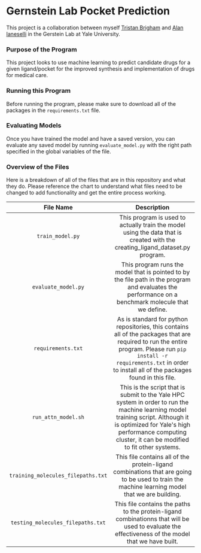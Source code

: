 # Gernstein Lab Pocket Prediction

This project is a collaboration between myself [Tristan Brigham](mailto:tristan.brigham@yale.edu) and [Alan Ianeselli](mailto:alan.ianeselli@yale.edu) in the Gerstein Lab at Yale University.


### Purpose of the Program

This project looks to use machine learning to predict candidate drugs for a given ligand/pocket for the improved synthesis and implementation of drugs for medical care. 


### Running this Program

Before running the program, please make sure to download all of the packages in the `requirements.txt` file.


### Evaluating Models
Once you have trained the model and have a saved version, you can evaluate any saved model by running `evaluate_model.py` with the right path specified in the global variables of the file. 

### Overview of the Files

Here is a breakdown of all of the files that are in this repository and what they do. Please reference the chart to understand what files need to be changed to add functionality and get the entire process working. 

| File Name                   | Description                                                        |
|:---------------------------:|:------------------------------------------------------------------:|
| `train_model.py` | This program is used to actually train the model using the data that is created with the creating_ligand_dataset.py program. |
| `evaluate_model.py` | This program runs the model that is pointed to by the file path in the program and evaluates the performance on a benchmark molecule that we define. |
| `requirements.txt` | As is standard for python repositories, this contains all of the packages that are required to run the entire program. Please run `pip install -r requirements.txt` in order to install all of the packages found in this file. |
| `run_attn_model.sh` | This is the script that is submit to the Yale HPC system in order to run the machine learning model training script. Although it is optimized for Yale's high performance computing cluster, it can be modified to fit other systems. |
| `training_molecules_filepaths.txt` | This file contains all of the protein-ligand combinations that are going to be used to train the machine learning model that we are building. |
| `testing_molecules_filepaths.txt` | This file contains the paths to the protein-ligand combinationns that will be used to evaluate the effectiveness of the model that we have built. |
